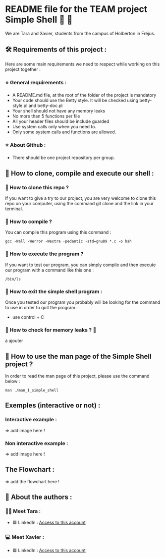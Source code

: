 # README file for the TEAM project Simple Shell :busts_in_silhouette: :ledger:

We are Tara and Xavier, students from the campus of Holberton in Fréjus.

## :hammer_and_wrench: Requirements of this project :

Here are some main requirements we need to respect while working on this project together :

### :star: General requirements :

- A README.md file, at the root of the folder of the project is mandatory
- Your code should use the Betty style. It will be checked using betty-style.pl and betty-doc.pl
- Your shell should not have any memory leaks
- No more than 5 functions per file
- All your header files should be include guarded
- Use system calls only when you need to.
- Only some system calls and functions are allowed.

### :star: About Github :

- There should be one project repository per group.


## :rocket:  How to clone, compile and execute our shell :

### :small_orange_diamond: How to clone this repo ?

If you want to give a try to our project, you are very welcome to clone this repo on your computer, using the command git clone and the link in your terminal.

### :small_orange_diamond: How to  compile ?

You can compile this program using this command :

	gcc -Wall -Werror -Wextra -pedantic -std=gnu89 *.c -o hsh

### :small_orange_diamond: How to execute the program ?

If you want to test our program, you can simply compile and then execute our program with a command like this one :

	/bin/ls

### :small_orange_diamond: How to exit the simple shell program :

Once you tested our program you probably will be looking for the command to use in order to quit the program : 

- use control + C

### :small_orange_diamond: How to check for memory leaks ? :thinking:

à ajouter

## :small_blue_diamond: How to use the man page of the Simple Shell project ?

In order to read the man page of this project, please use the command below :

	man ./man_1_simple_shell


## Exemples (interactive or not) :

### Interactive example :

=> add image here !

### Non interactive example :

=> add image here !

## The Flowchart :

=> add the flowchart here !

## :busts_in_silhouette:  About the authors :

### :woman_technologist: Meet Tara : 

- :blue_square: LinkedIn : [Access to this account](https://www.linkedin.com/in/tara-alexandra-quartero-a34534177/)

### :computer: Meet Xavier :

- :blue_square: LinkedIn : [Access to this account](https://www.linkedin.com/in/xavier-sanchez-b09b71311/)


